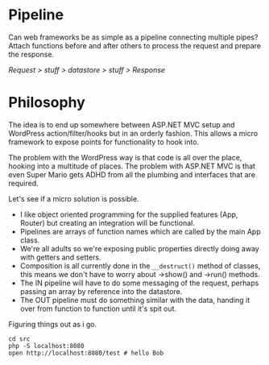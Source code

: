 # Pipeline

Can web frameworks be as simple as a pipeline connecting multiple pipes?
Attach functions before and after others to process the request and prepare the response.

_Request > stuff  > datastore > stuff > Response_

# Philosophy

The idea is to end up somewhere between ASP.NET MVC setup and WordPress action/filter/hooks but in an orderly fashion. This allows a micro framework to expose points for functionality to hook into.

The problem with the WordPress way is that code is all over the place, hooking into a multitude of places. The problem with ASP.NET MVC is that even Super Mario gets ADHD from all the plumbing and interfaces that are required.

Let's see if a micro solution is possible.

* I like object oriented programming for the supplied features (App, Router) but creating an integration will be functional.
* Pipelines are arrays of function names which are called by the main App class.
* We're all adults so we're  exposing public properties directly doing away with getters and setters.
* Composition is all currently done  in the `__destruct()` method of classes, this means we don't have to worry about ->show() and ->run() methods.
* The IN pipeline will have to do some messaging of the request, perhaps passing an array by reference into the datastore.
* The OUT pipeline must do something similar with the data, handing it over from function to function until it's spit out.

Figuring things out as i go.


```
cd src
php -S localhost:8080
open http://localhost:8080/test # hello Bob
```
